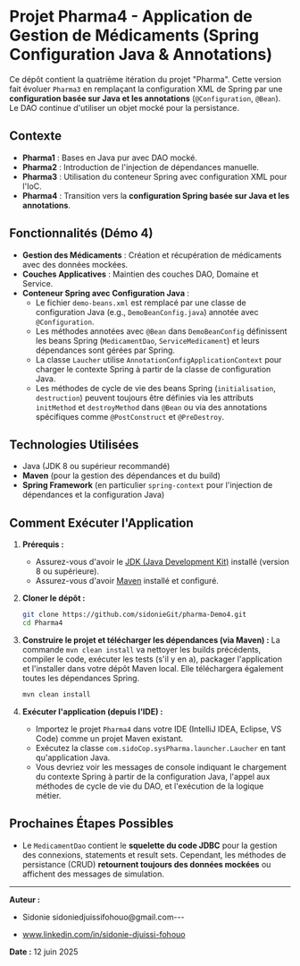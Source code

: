 # Projet Pharma4 - Application de Gestion de Médicaments (Spring Configuration Java & Annotations)

Ce dépôt contient la quatrième itération du projet "Pharma". Cette version fait évoluer `Pharma3` en remplaçant la configuration XML de Spring par une **configuration basée sur Java et les annotations** (`@Configuration`, `@Bean`). Le DAO continue d'utiliser un objet mocké pour la persistance.

## Contexte

- **Pharma1** : Bases en Java pur avec DAO mocké.
- **Pharma2** : Introduction de l'injection de dépendances manuelle.
- **Pharma3** : Utilisation du conteneur Spring avec configuration XML pour l'IoC.
- **Pharma4** : Transition vers la **configuration Spring basée sur Java et les annotations**.

## Fonctionnalités (Démo 4)

- **Gestion des Médicaments** : Création et récupération de médicaments avec des données mockées.
- **Couches Applicatives** : Maintien des couches DAO, Domaine et Service.
- **Conteneur Spring avec Configuration Java** :
  - Le fichier `demo-beans.xml` est remplacé par une classe de configuration Java (e.g., `DemoBeanConfig.java`) annotée avec `@Configuration`.
  - Les méthodes annotées avec `@Bean` dans `DemoBeanConfig` définissent les beans Spring (`MedicamentDao`, `ServiceMedicament`) et leurs dépendances sont gérées par Spring.
  - La classe `Laucher` utilise `AnnotationConfigApplicationContext` pour charger le contexte Spring à partir de la classe de configuration Java.
  - Les méthodes de cycle de vie des beans Spring (`initialisation`, `destruction`) peuvent toujours être définies via les attributs `initMethod` et `destroyMethod` dans `@Bean` ou via des annotations spécifiques comme `@PostConstruct` et `@PreDestroy`.

## Technologies Utilisées

- Java (JDK 8 ou supérieur recommandé)
- **Maven** (pour la gestion des dépendances et du build)
- **Spring Framework** (en particulier `spring-context` pour l'injection de dépendances et la configuration Java)

## Comment Exécuter l'Application

1.  **Prérequis :**

    - Assurez-vous d'avoir le [JDK (Java Development Kit)](https://www.oracle.com/java/technologies/downloads/) installé (version 8 ou supérieure).
    - Assurez-vous d'avoir [Maven](https://maven.apache.org/download.cgi) installé et configuré.

2.  **Cloner le dépôt :**

    ```bash
    git clone https://github.com/sidonieGit/pharma-Demo4.git
    cd Pharma4
    ```

3.  **Construire le projet et télécharger les dépendances (via Maven) :**
    La commande `mvn clean install` va nettoyer les builds précédents, compiler le code, exécuter les tests (s'il y en a), packager l'application et l'installer dans votre dépôt Maven local. Elle téléchargera également toutes les dépendances Spring.

    ```bash
    mvn clean install
    ```

4.  **Exécuter l'application (depuis l'IDE) :**
    - Importez le projet `Pharma4` dans votre IDE (IntelliJ IDEA, Eclipse, VS Code) comme un projet Maven existant.
    - Exécutez la classe `com.sidoCop.sysPharma.launcher.Laucher` en tant qu'application Java.
    - Vous devriez voir les messages de console indiquant le chargement du contexte Spring à partir de la configuration Java, l'appel aux méthodes de cycle de vie du DAO, et l'exécution de la logique métier.

## Prochaines Étapes Possibles

- Le `MedicamentDao` contient le **squelette du code JDBC** pour la gestion des connexions, statements et result sets. Cependant, les méthodes de persistance (CRUD) **retournent toujours des données mockées** ou affichent des messages de simulation.

---

**Auteur :**

- Sidonie sidoniedjuissifohouo@gmail.com---

- www.linkedin.com/in/sidonie-djuissi-fohouo

**Date :** 12 juin 2025
